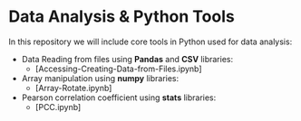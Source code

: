 # Data Analysis & Python Tools

In this repository we will include core tools in Python used for data analysis:

- Data Reading from files using **Pandas** and **CSV** libraries:
    - [Accessing-Creating-Data-from-Files.ipynb]
- Array manipulation using **numpy** libraries:
    - [Array-Rotate.ipynb]
- Pearson correlation coefficient using **stats** libraries:
    - [PCC.ipynb]